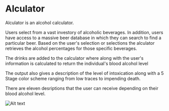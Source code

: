 # Alculator

Alculator is an alcohol calculator. 

Users select from a vast investory of alcoholic beverages. In addition, users have access to a massive beer database in which they can search to find a particular beer. Based on the user's selection or selections the alculator retrieves the alcohol percentages for those specific beverages.

The drinks are added to the calculator where along with the user's information is calculated to return the individual's blood alcohol level

The output also gives a description of the level of intoxication along with a 5 Stage color scheme ranging from low traces to impending death.

There are eleven desriptions that the user can receive depending on their blood alcohol level.

![Alt text](/relative/public/images/screenshot1.png?raw=true "Screenshot")
